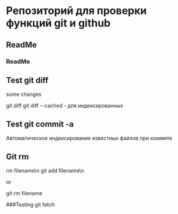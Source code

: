 # Репозиторий для проверки функций git и github
## ReadMe 
### ReadMe

## Test git diff
some changes

git diff
git diff --cached - для индексированных

## Test git commit -a
Автоматическое индексирование известных файлов при коммите

## Git rm

rm filename\n
git add filename\n

or

git rm filename

###Testing git fetch


